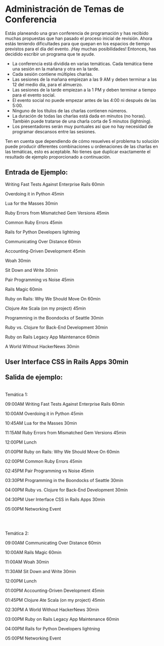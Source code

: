 <h1><strong>Administraci&oacute;n de Temas de Conferencia</strong></h1>
<p>Est&aacute;s planeando una gran conferencia de programaci&oacute;n y has recibido muchas propuestas que han pasado el proceso inicial de revisi&oacute;n. Ahora est&aacute;s teniendo dificultades para que quepan en los espacios de tiempo previstos para el d&iacute;a del evento. &iexcl;Hay muchas posibilidades! Entonces, has decidido escribir un programa que te ayude.</p>
<ul>
<li>La conferencia est&aacute; dividida en varias tem&aacute;ticas. Cada tem&aacute;tica tiene una sesi&oacute;n en la ma&ntilde;ana y otra en la tarde.</li>
<li>Cada sesi&oacute;n contiene m&uacute;ltiples charlas.</li>
<li>Las sesiones de la ma&ntilde;ana empiezan a las 9 AM y deben terminar a las 12 del medio d&iacute;a, para el almuerzo.</li>
<li>Las sesiones de la tarde empiezan a la 1 PM y deben terminar a tiempo para el evento social.</li>
<li>El evento social no puede empezar antes de las 4:00 ni despu&eacute;s de las 5:00.</li>
<li>Ninguno de los t&iacute;tulos de las charlas contienen n&uacute;meros.</li>
<li>La duraci&oacute;n de todas las charlas est&aacute; dada en minutos (no horas). Tambi&eacute;n puede tratarse de una charla corta de 5 minutos (lightning).</li>
<li>Los presentadores ser&aacute;n muy puntuales as&iacute; que no hay necesidad de programar descansos entre las sesiones.</li>
</ul>
<p>Ten en cuenta que dependiendo de c&oacute;mo resuelves el problema tu soluci&oacute;n puede producir diferentes combinaciones u ordenaciones de las charlas en las tem&aacute;ticas, esto es aceptable. No tienes que duplicar exactamente el resultado de ejemplo proporcionado a continuaci&oacute;n.</p>
<h2>Entrada de Ejemplo:</h2>
<p>Writing Fast Tests Against Enterprise Rails 60min</p>
<p>Overdoing it in Python 45min</p>
<p>Lua for the Masses 30min</p>
<p>Ruby Errors from Mismatched Gem Versions 45min</p>
<p>Common Ruby Errors 45min</p>
<p>Rails for Python Developers lightning</p>
<p>Communicating Over Distance 60min</p>
<p>Accounting-Driven Development 45min</p>
<p>Woah 30min</p>
<p>Sit Down and Write 30min</p>
<p>Pair Programming vs Noise 45min</p>
<p>Rails Magic 60min</p>
<p>Ruby on Rails: Why We Should Move On 60min</p>
<p>Clojure Ate Scala (on my project) 45min</p>
<p>Programming in the Boondocks of Seattle 30min</p>
<p>Ruby vs. Clojure for Back-End Development 30min</p>
<p>Ruby on Rails Legacy App Maintenance 60min</p>
<p>A World Without HackerNews 30min</p>
<h2>User Interface CSS in Rails Apps 30min<br /><br />Salida de ejemplo:</h2>
<p><br />Tem&aacute;tica 1:</p>
<p>09:00AM Writing Fast Tests Against Enterprise Rails 60min</p>
<p>10:00AM Overdoing it in Python 45min</p>
<p>10:45AM Lua for the Masses 30min</p>
<p>11:15AM Ruby Errors from Mismatched Gem Versions 45min</p>
<p>12:00PM Lunch</p>
<p>01:00PM Ruby on Rails: Why We Should Move On 60min</p>
<p>02:00PM Common Ruby Errors 45min</p>
<p>02:45PM Pair Programming vs Noise 45min</p>
<p>03:30PM Programming in the Boondocks of Seattle 30min</p>
<p>04:00PM Ruby vs. Clojure for Back-End Development 30min</p>
<p>04:30PM User Interface CSS in Rails Apps 30min</p>
<p>05:00PM Networking Event<br /><br /></p>
<p>&nbsp;</p>
<p>Tem&aacute;tica 2:</p>
<p>09:00AM Communicating Over Distance 60min</p>
<p>10:00AM Rails Magic 60min</p>
<p>11:00AM Woah 30min</p>
<p>11:30AM Sit Down and Write 30min</p>
<p>12:00PM Lunch</p>
<p>01:00PM Accounting-Driven Development 45min</p>
<p>01:45PM Clojure Ate Scala (on my project) 45min</p>
<p>02:30PM A World Without HackerNews 30min</p>
<p>03:00PM Ruby on Rails Legacy App Maintenance 60min</p>
<p>04:00PM Rails for Python Developers lightning</p>
<p>05:00PM Networking Event</p>

